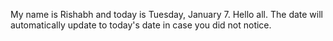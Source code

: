 My name is Rishabh and today is Tuesday, January 7. Hello all. The date will automatically update to today's date in case you did not notice.
